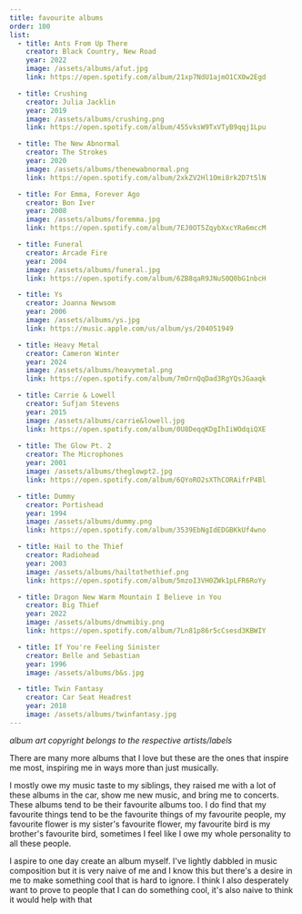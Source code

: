 ```yaml
---
title: favourite albums
order: 100
list:
  - title: Ants From Up There
    creator: Black Country, New Road
    year: 2022
    image: /assets/albums/afut.jpg
    link: https://open.spotify.com/album/21xp7NdU1ajmO1CX0w2Egd

  - title: Crushing
    creator: Julia Jacklin
    year: 2019
    image: /assets/albums/crushing.png
    link: https://open.spotify.com/album/455vksW9TxVTyB9qqj1Lpu

  - title: The New Abnormal
    creator: The Strokes
    year: 2020
    image: /assets/albums/thenewabnormal.png
    link: https://open.spotify.com/album/2xkZV2Hl1Omi8rk2D7t5lN

  - title: For Emma, Forever Ago
    creator: Bon Iver
    year: 2008
    image: /assets/albums/foremma.jpg
    link: https://open.spotify.com/album/7EJ0OT5ZqybXxcYRa6mccM

  - title: Funeral
    creator: Arcade Fire
    year: 2004
    image: /assets/albums/funeral.jpg
    link: https://open.spotify.com/album/6ZB8qaR9JNuS0Q0bG1nbcH

  - title: Ys
    creator: Joanna Newsom
    year: 2006
    image: /assets/albums/ys.jpg
    link: https://music.apple.com/us/album/ys/204051949

  - title: Heavy Metal
    creator: Cameron Winter
    year: 2024
    image: /assets/albums/heavymetal.png
    link: https://open.spotify.com/album/7mOrnQqDad3RgYQsJGaaqk

  - title: Carrie & Lowell
    creator: Sufjan Stevens
    year: 2015
    image: /assets/albums/carrie&lowell.jpg
    link: https://open.spotify.com/album/0U8DeqqKDgIhIiWOdqiQXE
    
  - title: The Glow Pt. 2
    creator: The Microphones
    year: 2001
    image: /assets/albums/theglowpt2.jpg
    link: https://open.spotify.com/album/6QYoRO2sXThCORAifrP4Bl

  - title: Dummy
    creator: Portishead
    year: 1994
    image: /assets/albums/dummy.png
    link: https://open.spotify.com/album/3539EbNgIdEDGBKkUf4wno

  - title: Hail to the Thief
    creator: Radiohead
    year: 2003
    image: /assets/albums/hailtothethief.png
    link: https://open.spotify.com/album/5mzoI3VH0ZWk1pLFR6RoYy

  - title: Dragon New Warm Mountain I Believe in You
    creator: Big Thief
    year: 2022
    image: /assets/albums/dnwmibiy.png
    link: https://open.spotify.com/album/7Ln81p86r5cCsesd3KBWIY

  - title: If You're Feeling Sinister
    creator: Belle and Sebastian
    year: 1996
    image: /assets/albums/b&s.jpg

  - title: Twin Fantasy
    creator: Car Seat Headrest
    year: 2018
    image: /assets/albums/twinfantasy.jpg
---
```


*album art copyright belongs to the respective artists/labels*

There are many more albums that I love but these are the ones that inspire me most, inspiring me in ways more than just musically.

I mostly owe my music taste to my siblings, they raised me with a lot of these albums in the car, show me new music, and bring me to concerts. These albums tend to be their favourite albums too. I do find that my favourite things tend to be the favourite things of my favourite people, my favourite flower is my sister's favourite flower, my favourite bird is my brother's favourite bird, sometimes I feel like I owe my whole personality to all these people.

I aspire to one day create an album myself. I've lightly dabbled in music composition but it is very naive of me and I know this but there's a desire in me to make something cool that is hard to ignore. I think I also desperately want to prove to people that I can do something cool, it's also naive to think it would help with that
